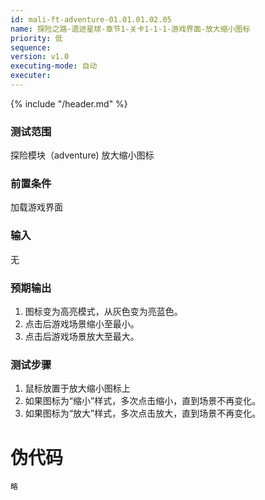 ```yaml
---
id: mali-ft-adventure-01.01.01.02.05
name: 探险之路-遗迹星球-章节1-关卡1-1-1-游戏界面-放大缩小图标
priority: 低
sequence: 
version: v1.0
executing-mode: 自动
executer: 
---
```


{% include "/header.md" %}

### 测试范围
   探险模块（adventure) 放大缩小图标
### 前置条件
   加载游戏界面
### 输入
   无
### 预期输出
   1. 图标变为高亮模式，从灰色变为亮蓝色。
   2. 点击后游戏场景缩小至最小。
   3. 点击后游戏场景放大至最大。
### 测试步骤
1. 鼠标放置于放大缩小图标上
2. 如果图标为“缩小”样式，多次点击缩小，直到场景不再变化。
3. 如果图标为“放大”样式，多次点击放大，直到场景不再变化。
# 伪代码
    略